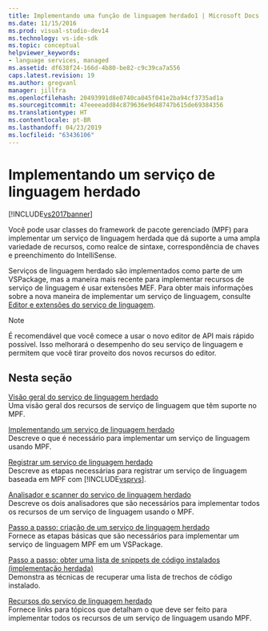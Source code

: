 ```yaml
---
title: Implementando uma função de linguagem herdado1 | Microsoft Docs
ms.date: 11/15/2016
ms.prod: visual-studio-dev14
ms.technology: vs-ide-sdk
ms.topic: conceptual
helpviewer_keywords:
- language services, managed
ms.assetid: df638f24-166d-4b80-be82-c9c39ca7a556
caps.latest.revision: 19
ms.author: gregvanl
manager: jillfra
ms.openlocfilehash: 20493991d8e0740ca045f041e2ba94cf3735ad1a
ms.sourcegitcommit: 47eeeeadd84c879636e9d48747b615de69384356
ms.translationtype: HT
ms.contentlocale: pt-BR
ms.lasthandoff: 04/23/2019
ms.locfileid: "63436106"
---
```

# <a name="implementing-a-legacy-language-service"></a>Implementando um serviço de linguagem herdado
[!INCLUDE[vs2017banner](../../includes/vs2017banner.md)]

Você pode usar classes do framework de pacote gerenciado (MPF) para implementar um serviço de linguagem herdada que dá suporte a uma ampla variedade de recursos, como realce de sintaxe, correspondência de chaves e preenchimento do IntelliSense.  
  
 Serviços de linguagem herdado são implementados como parte de um VSPackage, mas a maneira mais recente para implementar recursos de serviço de linguagem é usar extensões MEF. Para obter mais informações sobre a nova maneira de implementar um serviço de linguagem, consulte [Editor e extensões do serviço de linguagem](../../extensibility/editor-and-language-service-extensions.md).  
  
> [!NOTE]
> É recomendável que você comece a usar o novo editor de API mais rápido possível. Isso melhorará o desempenho do seu serviço de linguagem e permitem que você tirar proveito dos novos recursos do editor.  
  
## <a name="in-this-section"></a>Nesta seção  
 [Visão geral do serviço de linguagem herdado](../../extensibility/internals/legacy-language-service-overview.md)  
 Uma visão geral dos recursos de serviço de linguagem que têm suporte no MPF.  
  
 [Implementando um serviço de linguagem herdado](../../extensibility/internals/implementing-a-legacy-language-service2.md)  
 Descreve o que é necessário para implementar um serviço de linguagem usando MPF.  
  
 [Registrar um serviço de linguagem herdado](../../extensibility/internals/registering-a-legacy-language-service1.md)  
 Descreve as etapas necessárias para registrar um serviço de linguagem baseada em MPF com [!INCLUDE[vsprvs](../../includes/vsprvs-md.md)].  
  
 [Analisador e scanner do serviço de linguagem herdado](../../extensibility/internals/legacy-language-service-parser-and-scanner.md)  
 Descreve os dois analisadores que são necessários para implementar todos os recursos de um serviço de linguagem usando o MPF.  
  
 [Passo a passo: criação de um serviço de linguagem herdado](../../extensibility/internals/walkthrough-creating-a-legacy-language-service.md)  
 Fornece as etapas básicas que são necessários para implementar um serviço de linguagem MPF em um VSPackage.  
  
 [Passo a passo: obter uma lista de snippets de código instalados (implementação herdada)](../../extensibility/internals/walkthrough-getting-a-list-of-installed-code-snippets-legacy-implementation.md)  
 Demonstra as técnicas de recuperar uma lista de trechos de código instalado.  
  
 [Recursos do serviço de linguagem herdado](../../extensibility/internals/legacy-language-service-features1.md)  
 Fornece links para tópicos que detalham o que deve ser feito para implementar todos os recursos de um serviço de linguagem usando MPF.
